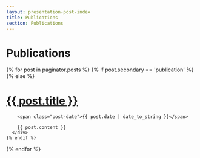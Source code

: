 ```yaml
---
layout: presentation-post-index
title: Publications
section: Publications
---
```

Publications
============


<div class="posts">
  {% for post in paginator.posts %}
    {% if post.secondary == 'publication' %}
    {% else %}
      <div class="post">
        <h1 class="post-title">
          <a href="{{ post.url }}">
            {{ post.title }}
          </a>
        </h1>

        <span class="post-date">{{ post.date | date_to_string }}</span>

        {{ post.content }}
      </div>
    {% endif %}
  {% endfor %}
</div>
